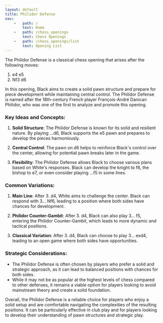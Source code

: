 ```yaml
---
layout: default
title: Philidor Defense
nav:
    -   path: /
        text: Home
    -   path: /chess_openings
        text: Chess Openings
    -   path: /chess_openings/list
        text: Opening List
---
```


The Philidor Defense is a classical chess opening that arises after the following moves:

1. e4 e5
2. Nf3 d6

In this opening, Black aims to create a solid pawn structure and prepare for piece development while maintaining central control. The Philidor Defense is named after the 18th-century French player François-André Danican Philidor, who was one of the first to analyze and promote this opening.

### Key Ideas and Concepts:

1. **Solid Structure**: The Philidor Defense is known for its solid and resilient nature. By playing ...d6, Black supports the e5 pawn and prepares to develop the pieces harmoniously.

2. **Central Control**: The pawn on d6 helps to reinforce Black's control over the center, allowing for potential pawn breaks later in the game.

3. **Flexibility**: The Philidor Defense allows Black to choose various plans based on White's responses. Black can develop the knight to f6, the bishop to e7, or even consider playing ...f5 in some lines.

### Common Variations:

1. **Main Line**: After 3. d4, White aims to challenge the center. Black can respond with 3... Nf6, leading to a position where both sides have chances for development.

2. **Philidor Counter-Gambit**: After 3. d4, Black can also play 3... f5, entering the Philidor Counter-Gambit, which leads to more dynamic and tactical positions.

3. **Classical Variation**: After 3. d4, Black can choose to play 3... exd4, leading to an open game where both sides have opportunities.

### Strategic Considerations:

- The Philidor Defense is often chosen by players who prefer a solid and strategic approach, as it can lead to balanced positions with chances for both sides.
- While it may not be as popular at the highest levels of chess compared to other defenses, it remains a viable option for players looking to avoid mainstream theory and create a solid foundation.

Overall, the Philidor Defense is a reliable choice for players who enjoy a solid setup and are comfortable navigating the complexities of the resulting positions. It can be particularly effective in club play and for players looking to develop their understanding of pawn structures and strategic play.